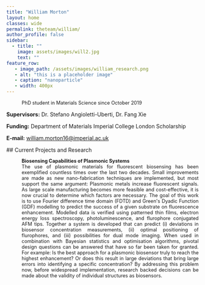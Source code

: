 ```yaml
---
title: "William Morton"
layout: home
classes: wide
permalink: theteam/william/
author_profile: false
sidebar:
  - title: ""
    image: assets/images/will2.jpg
    text: ""
feature_row:
   - image_path: /assets/images/william_research.png
   - alt: "this is a placeholder image"
   - caption: "nanoparticle"
   - width: 400px 
---
```


<p style="margin-left: 40px; font-size:90%"> PhD student in Materials Science since October 2019 <br /> 
    
  <strong>Supervisors:</strong> Dr. Stefano Angioletti-Uberti, Dr. Fang Xie<br />
  
  
   <strong>Funding:</strong> Department of Materials Imperial College London Scholarship <br />
   
   <strong>E-mail:</strong> <a href="mailto:william.morton16@imperial.ac.uk">william.morton16@imperial.ac.uk </a> <br />
  
  </p>
## Current Projects and Research
<p style="margin-left: 40px; font-size:90%" align="justify">  <strong>Biosensing Capabilities of Plasmonic Systems</strong> <br /> The use of plasmonic materials for fluorescent biosensing has been exemplified countless times over the last two decades. Small improvements are made as new nano-fabrication techniques are implemented, but most support the same argument: Plasmonic metals increase fluorescent signals. As large scale manufacturing becomes more feasible and cost-effective, it is now crucial to determine which factors are necessary. The goal of this work is to use Fourier difference time domain (FDTD) and Green's Dyadic Function (GDF) modelling to predict the success of a given substrate on fluorescence enhancement. Modelled data is verified using patterned thin films, electron energy loss spectroscopy, photoluminescence, and flurophore conjugated AFM tips. Together a system is developed that can predict (i) deviations in biosensor concentration measurements, (ii) optimal positioning of flurophores, and (iii) possibilities for dual mode imaging. When used in combination with Bayesian statistics and optimisation algorithms, pivotal design questions can be answered that have so far been taken for granted. For example: Is the best approach for a plasmonic biosensor truly to reach the highest enhancement? Or does this result in large deviations that bring large errors into identifying a specific concentration? By addressing this problem now, before widespread implementation, research backed decisions can be made about the validity of individual structures as biosensors.    </p>






